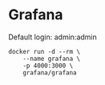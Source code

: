 # Grafana

Default login: admin:admin
```
docker run -d --rm \
	--name grafana \
	-p 4000:3000 \
	grafana/grafana
```
